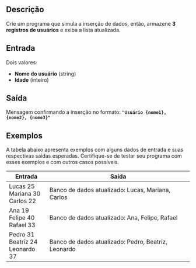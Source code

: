 ## Descrição

Crie um programa que simula a inserção de dados, então, armazene **3 registros de usuários** e exiba a lista atualizada.

## Entrada

Dois valores:

- **Nome do usuário** (string)
- **Idade** (inteiro)



## Saída

Mensagem confirmando a inserção no formato: **`"Usuário {nome1}, {nome2}, {nome3}"`**

## Exemplos

A tabela abaixo apresenta exemplos com alguns dados de entrada e suas respectivas saídas esperadas. Certifique-se de testar seu programa com esses exemplos e com outros casos possíveis.

| Entrada                                   | Saída                                               |
| ----------------------------------------- | --------------------------------------------------- |
| Lucas 25<br />Mariana 30<br />Carlos 22   | Banco de dados atualizado: Lucas, Mariana, Carlos   |
| Ana 19<br />Felipe 40<br />Rafael 33      | Banco de dados atualizado: Ana, Felipe, Rafael      |
| Pedro 31<br />Beatriz 24<br />Leonardo 37 | Banco de dados atualizado: Pedro, Beatriz, Leonardo |
